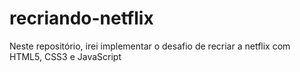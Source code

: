 # recriando-netflix
Neste repositório, irei implementar o desafio de recriar a netflix com HTML5, CSS3 e JavaScript
